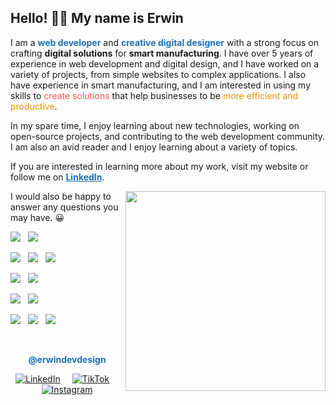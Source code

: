 ## Hello! 👋🏻 My name is Erwin 

I am a <a style="color:#1D70B7; font-weight: bold;">web developer</a> and <a style="color:#1D70B7; font-weight: bold; ">creative digital designer</a> with a strong focus on crafting **digital solutions** for **smart manufacturing**. I have over 5 years of experience in web development and digital design, and I have worked on a variety of projects, from simple websites to complex applications. I also have experience in smart manufacturing, and I am interested in using my skills to <a style="color:#FF5253">create solutions</a> that help businesses to be <a style="color:#F29100">more efficient and productive</a>.

In my spare time, I enjoy learning about new technologies, working on open-source projects, and contributing to the web development community. I am also an avid reader and I enjoy learning about a variety of topics.

If you are interested in learning more about my work, visit my website or follow me on <a href="https://www.linkedin.com/in/erwindeveloper/"  style="color:#1D70B7; font-weight: bold;" target="_blank" rel="noopener noreferrer">LinkedIn</a>. 

<img align='right' width='auto' height='320' src='https://i.imgur.com/On1VJCK.gif'></a>

I would also be happy to answer any questions you may have. 😀 


<p align=''>
<a href=''><img src='https://img.shields.io/badge/django-%23092E20.svg?style=for-the-badge&logo=django&logoColor=white'></a>&nbsp;&nbsp;
<a href=''><img src='https://img.shields.io/badge/FastAPI-005571?style=for-the-badge&logo=fastapi&logoColor=white'></a>&nbsp;&nbsp;
<!-- <a href=''><img src='https://img.shields.io/badge/flask-%23000.svg?style=for-the-badge&logo=flask&logoColor=white'></a>&nbsp;&nbsp; -->

<a href=''><img src='https://img.shields.io/badge/Matplotlib-%23ffffff.svg?style=for-the-badge&logo=Matplotlib&logoColor=black'></a>&nbsp;&nbsp;
<a href=''><img src='https://img.shields.io/badge/numpy-%23013243.svg?style=for-the-badge&logo=numpy&logoColor=white'></a>&nbsp;&nbsp;
<a href=''><img src='https://img.shields.io/badge/pandas-%23150458.svg?style=for-the-badge&logo=pandas&logoColor=white'></a>&nbsp;&nbsp;

<!--
<a href=''><img src='https://img.shields.io/badge/laravel-%23FF2D20.svg?style=for-the-badge&logo=laravel&logoColor=white'></a>&nbsp;&nbsp;
<a href=''><img src='https://img.shields.io/badge/symfony-%23000000.svg?style=for-the-badge&logo=symfony&logoColor=white'></a>&nbsp;&nbsp;
-->

<a href=''><img src='https://img.shields.io/badge/SASS-hotpink.svg?style=for-the-badge&logo=SASS&logoColor=white'></a>&nbsp;&nbsp;
<a href=''><img src='https://img.shields.io/badge/Pug-FFF?style=for-the-badge&logo=pug&logoColor=A86454'></a>&nbsp;&nbsp;
<!-- <a href=''><img src='https://img.shields.io/badge/less-2B4C80?style=for-the-badge&logo=less&logoColor=white'></a>&nbsp;&nbsp; -->
<!-- <a href=''><img src='https://img.shields.io/badge/stylus-%23ff6347.svg?style=for-the-badge&logo=stylus&logoColor=white'></a>&nbsp;&nbsp; -->

<!--
<a href=''><img src='https://img.shields.io/badge/node.js-6DA55F?style=for-the-badge&logo=node.js&logoColor=white'></a>&nbsp;&nbsp;
<a href=''><img src='https://img.shields.io/badge/vuejs-%2335495e.svg?style=for-the-badge&logo=vuedotjs&logoColor=%234FC08D'></a>&nbsp;&nbsp;
-->

<a href=''><img src='https://img.shields.io/badge/MySQL-005C84?style=for-the-badge&logo=mysql&logoColor=white'></a>&nbsp;&nbsp;
<a href=''><img src='https://img.shields.io/badge/sqlite-%2307405e.svg?style=for-the-badge&logo=sqlite&logoColor=white'></a>&nbsp;&nbsp;
<!-- <a href='https://github.com/erwindevdesign' target="_blank" rel="noopener noreferrer"><img src='https://img.shields.io/badge/github-%23121011.svg?style=for-the-badge&logo=github&logoColor=white'  ></a>&nbsp;&nbsp; -->


<a href=''><img src='https://img.shields.io/badge/adobe%20illustrator-%23FF9A00.svg?style=for-the-badge&logo=adobe%20illustrator&logoColor=white'></a>&nbsp;&nbsp;
<a href=''><img src='https://img.shields.io/badge/adobe%20photoshop-%2331A8FF.svg?style=for-the-badge&logo=adobe%20photoshop&logoColor=white'></a>&nbsp;&nbsp;
<a href=''><img src='https://img.shields.io/badge/Adobe%20InDesign-49021F?style=for-the-badge&logo=adobeindesign&logoColor=white'></a>&nbsp;&nbsp;
</p>
</br> 
<p align='center' style="color:#1D70B7; font-weight: bold;">@erwindevdesign</p> 
<p align='center'>
<a href="[https://imgur.com/05pckYQ](https://www.linkedin.com/in/erwindeveloper/)" target="_blank" rel="noopener noreferrer"><img src="https://i.imgur.com/05pckYQ.png" title="LinkedIn" /></a>
<a href="https://www.instagram.com/erwindevdesign/" target="_blank" rel="noopener noreferrer"><img style="margin-inline:15px" src="https://i.imgur.com/ziLmhGy.png" title="TikTok" /></a>
<a href="https://www.tiktok.com/@erwindevdesign" target="_blank" rel="noopener noreferrer"><img src="https://i.imgur.com/riwyB8b.png" title="Instagram" /></a> 
</p>


 
